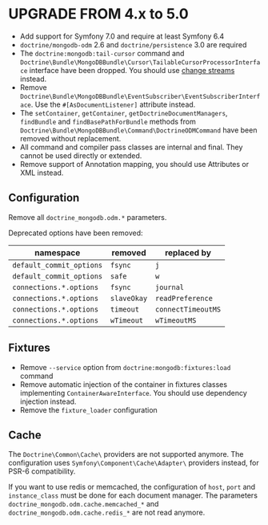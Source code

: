 UPGRADE FROM 4.x to 5.0
=======================

* Add support for Symfony 7.0 and require at least Symfony 6.4
* `doctrine/mongodb-odm` 2.6 and `doctrine/persistence` 3.0 are required
* The `doctrine:mongodb:tail-cursor` command and
  `Doctrine\Bundle\MongoDBBundle\Cursor\TailableCursorProcessorInterface`
  interface have been dropped. You should use
  [change streams](https://docs.mongodb.com/manual/changeStreams/) instead.
* Remove `Doctrine\Bundle\MongoDBBundle\EventSubscriber\EventSubscriberInterface`.
  Use the `#[AsDocumentListener]` attribute instead.
* The `setContainer`, `getContainer`, `getDoctrineDocumentManagers`,
  `findBundle` and `findBasePathForBundle` methods from
  `Doctrine\Bundle\MongoDBBundle\Command\DoctrineODMCommand` have been
  removed without replacement.
* All command and compiler pass classes are internal and final. They cannot be
  used directly or extended.
* Remove support of Annotation mapping, you should use Attributes or XML instead.

## Configuration

Remove all `doctrine_mongodb.odm.*` parameters.

Deprecated options have been removed:

| namespace                | removed     | replaced by        |
|--------------------------|-------------|--------------------|
| `default_commit_options` | `fsync`     | `j`                |
| `default_commit_options` | `safe`      | `w`                |
| `connections.*.options`  | `fsync`     | `journal`          |
| `connections.*.options`  | `slaveOkay` | `readPreference`   |
| `connections.*.options`  | `timeout`   | `connectTimeoutMS` |
| `connections.*.options`  | `wTimeout`  | `wTimeoutMS`       |

## Fixtures

* Remove `--service` option from `doctrine:mongodb:fixtures:load` command
* Remove automatic injection of the container in fixtures classes implementing
  `ContainerAwareInterface`. You should use dependency injection instead.
* Remove the `fixture_loader` configuration

## Cache

The `Doctrine\Common\Cache\` providers are not supported anymore. The configuration
uses `Symfony\Component\Cache\Adapter\` providers instead, for PSR-6 compatibility.

If you want to use redis or memcached, the configuration of `host`, `port` and `instance_class`
must be done for each document manager. The parameters `doctrine_mongodb.odm.cache.memcached_*`
and `doctrine_mongodb.odm.cache.redis_*` are not read anymore.
